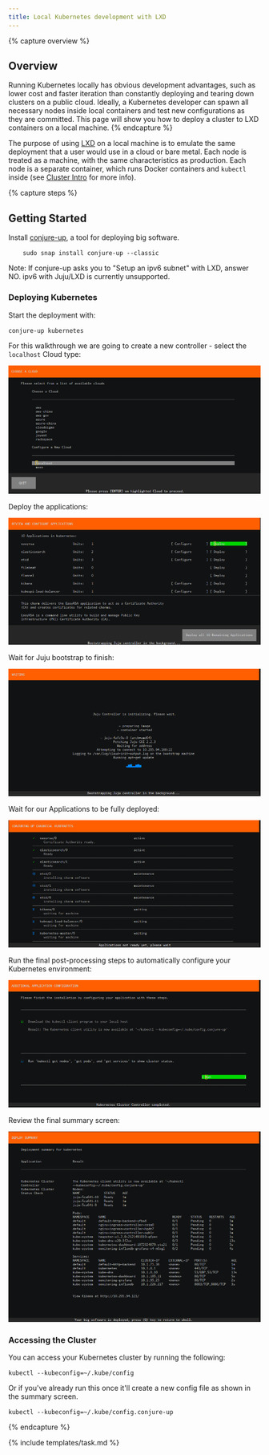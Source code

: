 ```yaml
---
title: Local Kubernetes development with LXD
---
```


{% capture overview %}
## Overview

Running Kubernetes locally has obvious development advantages, such as lower cost and faster iteration than constantly deploying and tearing down clusters on a public cloud. Ideally, a Kubernetes developer can spawn all necessary nodes inside local containers and test new configurations as they are committed. This page will show you how to deploy a cluster to LXD containers on a local machine.
{% endcapture %}

The purpose of using [LXD](https://linuxcontainers.org/lxd/) on a local machine is to emulate the same deployment that a user would use in a cloud or bare metal. Each node is treated as a machine, with the same characteristics as production. Each node is a separate container, which runs Docker containers and `kubectl` inside (see [Cluster Intro](https://kubernetes.io/docs/tutorials/kubernetes-basics/cluster-intro/) for more info).

{% capture steps %}
## Getting Started

Install [conjure-up](http://conjure-up.io/), a tool for deploying big software.
    
```
    sudo snap install conjure-up --classic
```

Note: If conjure-up asks you to "Setup an ipv6 subnet" with LXD, answer NO. ipv6 with Juju/LXD is currently unsupported.

### Deploying Kubernetes

Start the deployment with:

    conjure-up kubernetes

For this walkthrough we are going to create a new controller - select the `localhost` Cloud type:

![Select Cloud](/images/docs/ubuntu/00-select-cloud.png)

Deploy the applications:

![Deploy Applications](/images/docs/ubuntu/01-deploy.png)

Wait for Juju bootstrap to finish:

![Bootstrap](/images/docs/ubuntu/02-bootstrap.png)

Wait for our Applications to be fully deployed:

![Waiting](/images/docs/ubuntu/03-waiting.png)

Run the final post-processing steps to automatically configure your Kubernetes environment:

![Postprocessing](/images/docs/ubuntu/04-postprocessing.png)

Review the final summary screen:

![Final Summary](/images/docs/ubuntu/05-final-summary.png)

### Accessing the Cluster 

You can access your Kubernetes cluster by running the following:
    
    
    kubectl --kubeconfig=~/.kube/config
    

Or if you've already run this once it'll create a new config file as shown in the summary screen.
    
    
    kubectl --kubeconfig=~/.kube/config.conjure-up
    
{% endcapture %}

{% include templates/task.md %}

